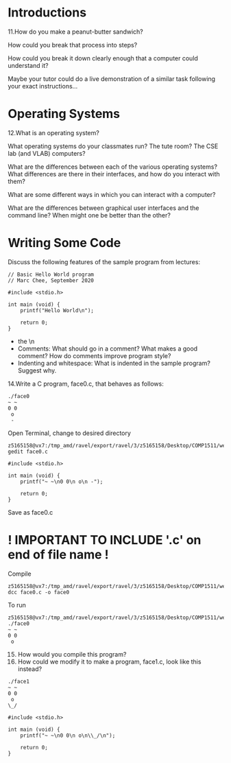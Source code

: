 # Introductions

11.How do you make a peanut-butter sandwich?

How could you break that process into steps?

How could you break it down clearly enough that a computer could understand it?

Maybe your tutor could do a live demonstration of a similar task following your exact instructions...
# Operating Systems

12.What is an operating system?

What operating systems do your classmates run? The tute room? The CSE lab (and VLAB) computers?

What are the differences between each of the various operating systems? What differences are there in their interfaces, and how do you interact with them?

What are some different ways in which you can interact with a computer?

What are the differences between graphical user interfaces and the command line? When might one be better than the other?

# Writing Some Code

Discuss the following features of the sample program from lectures:
```
// Basic Hello World program
// Marc Chee, September 2020

#include <stdio.h>

int main (void) {
    printf("Hello World\n");
    
    return 0;
}
```
* the \n
* Comments: What should go in a comment? What makes a good comment? How do comments improve program style?
* Indenting and whitespace: What is indented in the sample program? Suggest why. 

14.Write a C program, face0.c, that behaves as follows:

```
./face0
~ ~
0 0
 o
 -
```

Open Terminal, change to desired directory
```
z5165158@vx7:/tmp_amd/ravel/export/ravel/3/z5165158/Desktop/COMP1511/week1$ gedit face0.c
```

```
#include <stdio.h>

int main (void) {
    printf("~ ~\n0 0\n o\n -");
    
    return 0;
}
```
Save as face0.c 
# ! IMPORTANT TO INCLUDE '.c' on end of file name !

Compile
```
z5165158@vx7:/tmp_amd/ravel/export/ravel/3/z5165158/Desktop/COMP1511/week1$ dcc face0.c -o face0
```

To run
```
z5165158@vx7:/tmp_amd/ravel/export/ravel/3/z5165158/Desktop/COMP1511/week1$ ./face0
~ ~
0 0
 o

```

15. How would you compile this program?
16. How could we modify it to make a program, face1.c, look like this instead?
```
./face1
~ ~
0 0
 o
\_/
```
```
#include <stdio.h>

int main (void) {
    printf("~ ~\n0 0\n o\n\\_/\n");
    
    return 0;
}
```
